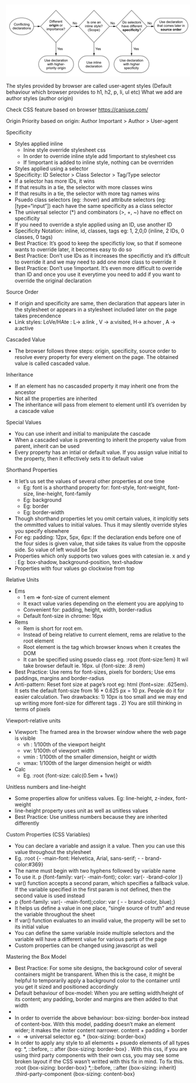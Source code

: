 
![alt text](https://github.com/deadzg/knowledge-share/blob/master/CSS/css-decision-flow.png)

The styles provided by browser are called user-agent styles (Default behaviour which browser provides to h1, h2, p, li, ul etc)
What we add are author styles (author origin)

Check CSS feature based on browser
https://caniuse.com/

Origin
Priority based on origin: Author Important > Author > User-agent

Specificity
* Styles applied inline
    * Inine style override stylesheet css
    * In order to override inline style add !important to stylesheet css
    * If !important is added to inline style, nothing can be overrriden
* Styles applied using a selector
* Specificity: ID Selector > Class Selector  > Tag/Type selector
* If a selector has more IDs, it wins
* If that results in a tie, the selector with more classes wins
* If that results in a tie, the selector with more tag names wins
* Psuedo class selectors (eg: :hover) and attribute selectors (eg: [type=“input”]) each have the same specificity as a class selector
* The universal selector (*) and combinators (>, +, ~) have no effect on specificity
* If you need to override a style applied using an ID, use another ID
* Specificity Notation: inline, id, classes, tags eg: 1, 2,0,0 (inline, 2 IDs, 0 classes, 0 tags)
* Best Practice: It’s good to keep the specifictiy low, so that if someone wants to override later, it becomes easy to do so
* Best Practice: Don’t use IDs as it increases the specifictiy and it’s diffcult to override it and we may need to add one more class to override it
* Best Practice: Don’t use !important. It’s even more difficult to override than ID and once you use it everytime you need to add if you want to override the original declaration

Source Order
* If origin and specificity are same, then declaration that appears later in the stylesheet or appears in a stylesheet included later on the page takes precendence
* Link styles: LoVe/HAte : L-> a:link , V -> a:visited, H-> a:hover , A -> a:active

Cascaded Value
* The browser follows three steps: origin, specificity, source order to resolve every property for every element on the page. The obtained value is called cascaded value.

Inheritance
* If an element has no cascasded property it may inherit one from the ancestor
* Not all the properties are inherited
* The inheritance will pass from element to element until it’s overriden by a cascade value

Special Values
* You can use inherit and initial to manipulate the cascade
* When a cascaded value is preventing to inherit the property value from parent, inherit can be used
* Every property has an intial or default value. If you assign value initial to the property, then it effectively sets it to default value

Shorthand Properties
* It let’s us set the values of several other properties at one time
    * Eg: font is a shorthand property for: font-style, font-weight, font-size, line-height, font-family
    * Eg: background
    * Eg: border
    * Eg: border-width
* Though shorthand properties let you omit certain values, it implcitly sets the ommitted values to initial values. Thus it may silently override styles you specify elsewhere
* For eg: padding: 12px, 5px, 6px: If the declaration ends before one of the four sides is given value, that side takes its value from the opposite side. So value of left would be 5px
* Properties which only supports two values goes with catesian ie. x and y : Eg: box-shadow, background-position, text-shadow
* Properties with four values go clockwise from top

Relative Units
* Ems
    * 1 em => font-size of current element
    * It exact value varies depending on the element you are applying to
    * Convenient for: padding, height, width, border-radius
    * Default font-size in chrome: 16px
* Rems
    * Rem is short for root em. 
    * Instead of being relative to current element, rems are relative to the root element
    * Root element is the <html> tag which browser knows when it creates the DOM
    * It can be specified using psuedo class eg.     :root {font-size:1em} It wil take browser default ie. 16px.      ul {font-size: .8 rem}
* Best Practice: Use rems for font-sizes, pixels for borders; Use ems paddings, margins and border-radius
* Anti-pattern: Reset font size at page’s root eg: html {font=size: .625em}. It sets the default font-size from 16 * 0.625 px  = 10 px. People do it for easier calculation. Two drawbacks: 1) 10px is too small and we may end up writing more font-size for different tags . 2) You are still thinking in terms of pixels

Viewport-relative units
* Viewport: The framed area in the browser window where the web page is visible
    * vh : 1/100th of the viewport height
    * vw: 1/100th of viewport width
    * vmin : 1/100th of the smaller dimension, height or width
    * vmax: 1/100th of the larger dimension height or width
* Calc
    * Eg.  :root {font-size: calc(0.5em + 1vw)}

Unitless numbers and line-height
* Some properties allow for unitless values. Eg: line-height, z-index, font-weight
* line-height property uses unit as well as unitless values
* Best Practice: Use unitless numbers because they are inherited differently

Custom Properties (CSS Variables)
* You can declare a variable and assign it a value. Then you can use this value throughout the stylesheet
* Eg.   :root {- -main-font: Helvetica, Arial, sans-serif; - - brand-color:#369}
* The name must begin with two hyphens followed by variable name
* To use it.  p {font-family: var(- -main-font); color: var(- -brand-color )}
* var() function accepts a second param, which specifies a fallback value. If the variable specified in the first param is not defined, then the second value is used instead
* p {font-family: var(- -main-font);color: var ( - - brand-color, blue);}
* It helps us define a value in one place, “single source of truth” and reuse the variable throughout the sheet
* If var() function evaluates to an invalid value, the property will be set to its initial value
* You can define the same variable inside multiple selectors and the variable will have a different value for various parts of the page
* Custom properties can be changed using javascript as well

Mastering the Box Model
* Best Practice: For some site designs, the background color of several containers might be transparent. When this is the case, it might be helpful to temporarily apply a background color to the container until you get it sized and positioned accordingly
* Default behaviour of box-model: When you are setting width/height of its content; any padding, border and margins are then added to that width
* 
* In order to override the above behaviour:  box-sizing: border-box instead of content-box. With this model, padding doesn’t make an element wider; it makes the innter content narrower. content + padding + border
* * => universal selector  eg. * {box-sizing: border-box}
* In order to apply any style to all elements + psuedo elements of all types eg: *, ::before, :: after {box-sizing: border-box} . With this css, if you are using third party components with their own css, you may see some broken layout if the CSS wasn’t writted with this fix in mind. To fix this. :root {box-sizing: border-box} *,::before, ::after {box-sizing: inherit} .third-party-component {box-sizing: content-box}